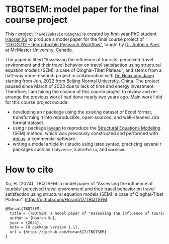 
<!-- README.md is generated from README.Rmd. Please edit that file -->

# TBQTSEM: model paper for the final course project

<!-- badges: start -->
<!-- badges: end -->

This r project `TravelBehaviorQinghai` is created by first-year PhD
student [Haoran Xu](https://github.com/Horan517) to produce a model
paper for the final course project of [“GEOG712 - Reproducible Research
Workflow”](https://github.com/paezha/Reproducible-Research-Workflow/tree/master),
taught by [Dr. Antonio Paez](https://experts.mcmaster.ca/display/paezha)
at McMaster University, Canada.

The paper is titled “Assessing the influence of tourists’ perceived
travel environment and their travel behavior on travel satisfaction
using structural equation models (SEM): a case of Qinghai-Tibet
Plateau”, and stems from a half-way done research project in
collaboration with [Dr. Huaxiong
Jiang](https://www.researchgate.net/scientific-contributions/Huaxiong-Jiang-2157090528)
starting from Jun, 2022 from [Beijing Normal Universtiy,
China](https://english.bnu.edu.cn/). The project paused since March of
2023 due to lack of time and energy investment. Therefore, I am taking
the chance of this course project to review and re-arrange the previous
work I had done nearly two years ago. Main work I did for this course
project include:

- developing an r package using the existing dataset of Excel format,
  transforming it into reproducible, open-sourced, and well-cleaned .rda
  format dataset.
- using r package [lavaan](https://lavaan.ugent.be/) to reproduce the
  [Structural Equations
  Modeling](https://en.wikipedia.org/wiki/Structural_equation_modeling)
  (SEM) method, which was previously constructed and performed with
  [mplus](https://www.statmodel.com/), a commercial software.
- writing a model article in r studio using latex syntax, practicing
  several r packages such as `tidyverse`, `kableExtra`, and `macdown`.

# How to cite

Xu, H. (2024). TBQTSEM: a model paper of “Assessing the influence of
tourists’ perceived travel environment and their travel behavior on
travel satisfaction using structural equation models (SEM): a case of
Qinghai-Tibet Plateau”. <https://github.com/Horan517/TBQTSEM>

``` latex
@Manual{TBQTSEM,
  title = {TBQTSEM: a model paper of "Assessing the influence of tourists’ perceived travel environment and their travel behavior on travel satisfaction using structural equation models (SEM): a case of Qinghai-Tibet Plateau"},
  author = {Haoran Xu},
  year = {2024},
  note = {R package version 1.1},
  url = {https://github.com/Horan517/TBQTSEM}
}
```
